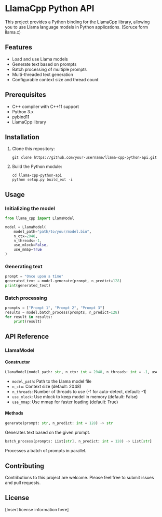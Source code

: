 
# LlamaCpp Python API

This project provides a Python binding for the LlamaCpp library, allowing you to use Llama language models in Python applications. (Soruce form llama.c)

## Features

- Load and use Llama models
- Generate text based on prompts
- Batch processing of multiple prompts
- Multi-threaded text generation
- Configurable context size and thread count

## Prerequisites

- C++ compiler with C++11 support
- Python 3.x
- pybind11
- LlamaCpp library

## Installation

1. Clone this repository:
   ```
   git clone https://github.com/your-username/llama-cpp-python-api.git
   ```

2. Build the Python module:
   ```
   cd llama-cpp-python-api
   python setup.py build_ext -i
   ```

## Usage

### Initializing the model

```python
from llama_cpp import LlamaModel

model = LlamaModel(
    model_path="path/to/your/model.bin",
    n_ctx=2048,
    n_threads=-1,
    use_mlock=False,
    use_mmap=True
)
```

### Generating text

```python
prompt = "Once upon a time"
generated_text = model.generate(prompt, n_predict=128)
print(generated_text)
```

### Batch processing

```python
prompts = ["Prompt 1", "Prompt 2", "Prompt 3"]
results = model.batch_process(prompts, n_predict=128)
for result in results:
    print(result)
```

## API Reference

### LlamaModel

#### Constructor

```python
LlamaModel(model_path: str, n_ctx: int = 2048, n_threads: int = -1, use_mlock: bool = False, use_mmap: bool = True)
```

- `model_path`: Path to the Llama model file
- `n_ctx`: Context size (default: 2048)
- `n_threads`: Number of threads to use (-1 for auto-detect, default: -1)
- `use_mlock`: Use mlock to keep model in memory (default: False)
- `use_mmap`: Use mmap for faster loading (default: True)

#### Methods

```python
generate(prompt: str, n_predict: int = 128) -> str
```
Generates text based on the given prompt.

```python
batch_process(prompts: List[str], n_predict: int = 128) -> List[str]
```
Processes a batch of prompts in parallel.

## Contributing

Contributions to this project are welcome. Please feel free to submit issues and pull requests.

## License

[Insert license information here]

